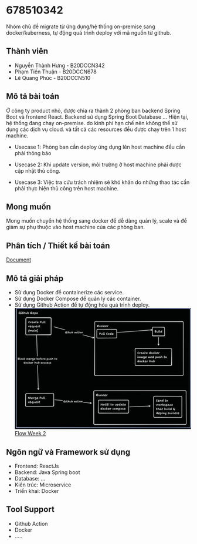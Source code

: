 # 678510342
Nhóm chủ đề migrate từ ứng dụng/hệ thống on-premise sang docker/kuberness,
tự động quá trình deploy với mã nguồn từ github.

## Thành viên
- Nguyễn Thành Hưng - B20DCCN342
- Phạm Tiến Thuận - B20DCCN678
- Lê Quang Phúc - B20DCCN510

## Mô tả bài toán
Ở công ty product nhỏ, được chia ra thành 2 phòng ban backend Spring Boot
và frontend React.
Backend sử dụng Spring Boot
Database ...
Hiện tại, hệ thống đang chạy on-premise.
do kinh phí hạn chế nên không thể sử dụng các dịch vụ cloud.
và tất cả các resources đều được chạy trên 1 host machine.

- Usecase 1: Phòng ban cần deploy ứng dụng lên host machine đều cần phải thông báo

- Usecase 2: Khi update version, môi trường ở host machine phải được cập nhật thủ công.

- Usecase 3: Việc tra cứu trách nhiệm sẽ khó khăn do những thao tác cần
  phải thực hiện thủ công trên host machine.

## Mong muốn
Mong muốn chuyển hệ thống sang docker để dễ dàng quản lý, scale và
để giảm sự phụ thuộc vào host machine của các phòng ban.

## Phân tích / Thiết kế bài toán
[Document](https://docs.google.com/document/d/1BBJNlAX6A7exMp9Kt43mJgpwVA2Pb-x_sR-0Wm0NHck/edit?usp=sharing)


## Mô tả giải pháp
- Sử dụng Docker để containerize các service.
- Sử dụng Docker Compose để quản lý các container.
- Sử dụng Github Action để tự động hóa quá trình deploy.
  ![Flow](resources/flow.png)
  [Flow Week 2](https://www.tldraw.com/r/xGz8QsCLiEKPWKfpezetS?v=-2710,-1525,9100,4953&p=Egs7S8klRV9A7DgjQxw3b)

## Ngôn ngữ và Framework sử dụng
- Frontend: ReactJs
- Backend: Java Spring boot
- Database: ...
- Kiến trúc: Microservice
- Triển khai: Docker

## Tool Support
- Github Action
- Docker
- .....
